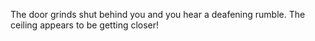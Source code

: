 The door grinds shut behind you and you hear a deafening rumble. The ceiling appears to be getting closer!